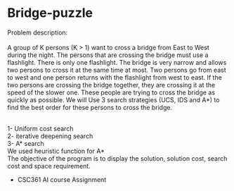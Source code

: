 # Bridge-puzzle
Problem description:<br><br>
A group of K persons (K > 1) want to cross a bridge from East to West during the
night. The persons that are crossing the bridge must use a flashlight. There is only
one flashlight. The bridge is very narrow and allows two persons to cross
it at the same time at most. Two persons go from east to west and one person returns with
the flashlight from west to east. If the two persons are crossing the bridge together,
they are crossing it at the speed of the slower one. These people are trying to cross
the bridge as quickly as possible.
We will Use 3 search strategies (UCS, IDS and A*) to find the best order for these persons to cross the bridge.<br><br>

1- Uniform cost search<br>
2- iterative deepening search<br>
3- A* search<br>
We used heuristic function for A*<br>
The objective of the program is to display the solution, solution cost, search cost and space requirement.<Br>
- CSC361 AI course Assignment
